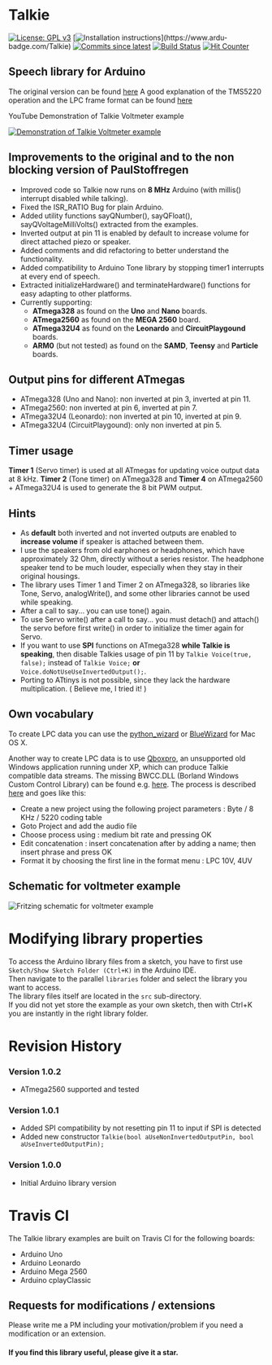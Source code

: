 # Talkie

[![License: GPL v3](https://img.shields.io/badge/License-GPLv3-blue.svg)](https://www.gnu.org/licenses/gpl-3.0)
[![Installation instructions](https://www.ardu-badge.com/badge/Talkie.svg?)](https://www.ardu-badge.com/Talkie)
[![Commits since latest](https://img.shields.io/github/commits-since/ArminJo/Talkie/latest)](https://github.com/ArminJo/Talkie/commits/master)
[![Build Status](https://travis-ci.org/ArminJo/Talkie.svg?branch=master)](https://travis-ci.org/ArminJo/Talkie)
[![Hit Counter](https://hitcounter.pythonanywhere.com/count/tag.svg?url=https%3A%2F%2Fgithub.com%2FArminJo%2FTalkie)](https://github.com/brentvollebregt/hit-counter)

## Speech library for Arduino
The original version can be found [here](https://github.com/going-digital/Talkie)
A good explanation of the TMS5220 operation and the LPC frame format can be found [here](https://github.com/mamedev/mame/blob/master/src/devices/sound/tms5220.txt)

YouTube Demonstration of Talkie Voltmeter example

[![Demonstration of Talkie Voltmeter example](https://img.youtube.com/vi/6jXkugZTwCs/0.jpg)](https://www.youtube.com/watch?v=6jXkugZTwCs)

## Improvements to the original and to the non blocking version of PaulStoffregen
- Improved code so Talkie now runs on **8 MHz** Arduino (with millis() interrupt disabled while talking).
- Fixed the ISR_RATIO Bug for plain Arduino.
- Added utility functions sayQNumber(), sayQFloat(), sayQVoltageMilliVolts() extracted from the examples.
- Inverted output at pin 11 is enabled by default to increase volume for direct attached piezo or speaker.
- Added comments and did refactoring to better understand the functionality.
- Added compatibility to Arduino Tone library by stopping timer1 interrupts at every end of speech.
- Extracted initializeHardware() and terminateHardware() functions for easy adapting to other platforms.
- Currently supporting:
  - **ATmega328** as found on the **Uno** and **Nano** boards.
  - **ATmega2560** as found on the **MEGA 2560** board.
  - **ATmega32U4** as found on the **Leonardo** and **CircuitPlaygound** boards.
  - **ARM0** (but not tested) as found on the **SAMD**, **Teensy** and **Particle** boards.
  
## Output pins for different ATmegas
 - ATmega328 (Uno and Nano): non inverted at pin 3, inverted at pin 11.
 - ATmega2560: non inverted at pin 6, inverted at pin 7.
 - ATmega32U4 (Leonardo): non inverted at pin 10, inverted at pin 9.
 - ATmega32U4 (CircuitPlaygound): only non inverted at pin 5.

## Timer usage
**Timer 1** (Servo timer) is used at all ATmegas for updating voice output data at 8 kHz.
**Timer 2** (Tone timer) on ATmega328 and **Timer 4** on ATmega2560 + ATmega32U4 is used to generate the 8 bit PWM output.

## Hints
- As **default** both inverted and not inverted outputs are enabled to **increase volume** if speaker is attached between them.
- I use the speakers from old earphones or headphones, which have approximately 32 Ohm, directly without a series resistor. The headphone speaker tend to be much louder, especially when they stay in their original housings.
- The library uses Timer 1 and Timer 2 on ATmega328, so libraries like Tone, Servo, analogWrite(), and some other libraries cannot be used while speaking.
- After a call to say... you can use tone() again.
- To use Servo write() after a call to say... you must detach() and attach() the servo before first write() in order to initialize the timer again for Servo.
- If you want to use **SPI** functions on ATmega328 **while Talkie is speaking**, then disable Talkies usage of pin 11 by `Talkie Voice(true, false);` instead of `Talkie Voice;` **or** `Voice.doNotUseUseInvertedOutput();`.
- Porting to ATtinys is not possible, since they lack the hardware multiplication. ( Believe me, I tried it! )

## Own vocabulary
To create LPC data you can use the [python_wizard](https://github.com/ptwz/python_wizard) or [BlueWizard](https://github.com/patrick99e99/BlueWizard) for Mac OS X.

Another way to create LPC data is to use [Qboxpro](http://ftp.whtech.com/pc%20utilities/qboxpro.zip), an unsupported old Windows application running under XP, which can produce Talkie compatible data streams. The missing BWCC.DLL (Borland Windows Custom Control Library) can be found e.g. [here](http://www.download-dll.com/dll-BWCC.dll.html).
The process is described [here](http://furrtek.free.fr/index.php?a=speakandspell&ss=9&i=2) and goes like this:
 - Create a new project using the following project parameters : Byte / 8 KHz / 5220 coding table
 - Goto Project and add the audio file
 - Choose process using : medium bit rate and pressing OK
 - Edit concatenation : insert concatenation after by adding a name; then insert phrase and press OK
 - Format it by choosing the first line in the format menu : LPC 10V, 4UV



## Schematic for voltmeter example
![Fritzing schematic for voltmeter example](https://github.com/ArminJo/Talkie/blob/master/extras/TalkieVoltmeter_Steckplatine.png)

# Modifying library properties
To access the Arduino library files from a sketch, you have to first use `Sketch/Show Sketch Folder (Ctrl+K)` in the Arduino IDE.<br/>
Then navigate to the parallel `libraries` folder and select the library you want to access.<br/>
The library files itself are located in the `src` sub-directory.<br/>
If you did not yet store the example as your own sketch, then with Ctrl+K you are instantly in the right library folder.

# Revision History
### Version 1.0.2
- ATmega2560 supported and tested
### Version 1.0.1
- Added SPI compatibility by not resetting pin 11 to input if SPI is detected
- Added new constructor `Talkie(bool aUseNonInvertedOutputPin, bool aUseInvertedOutputPin);`
### Version 1.0.0
- Initial Arduino library version

# Travis CI
The Talkie library examples are built on Travis CI for the following boards:

- Arduino Uno
- Arduino Leonardo
- Arduino Mega 2560
- Arduino cplayClassic

## Requests for modifications / extensions
Please write me a PM including your motivation/problem if you need a modification or an extension.

#### If you find this library useful, please give it a star.
